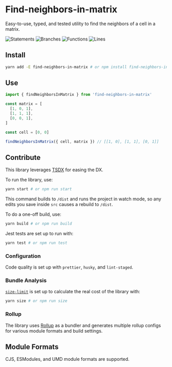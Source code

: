 # Find-neighbors-in-matrix
Easy-to-use, typed, and tested utility to find the neighbors of a cell in a matrix.

![Statements](https://img.shields.io/badge/statements-100%25-brightgreen.svg?style=flat)
![Branches](https://img.shields.io/badge/branches-100%25-brightgreen.svg?style=flat)
![Functions](https://img.shields.io/badge/functions-100%25-brightgreen.svg?style=flat)
![Lines](https://img.shields.io/badge/lines-100%25-brightgreen.svg?style=flat)

## Install
```bash
yarn add -E find-neighbors-in-matrix # or npm install find-neighbors-in-matrix
```

## Use
```typescript
import { findNeighborsInMatrix } from 'find-neighbors-in-matrix'

const matrix = [
  [1, 0, 1],
  [1, 1, 1],
  [0, 0, 1],
]

const cell = [0, 0]

findNeighborsInMatrix({ cell, matrix }) // [[1, 0], [1, 1], [0, 1]]
```

## Contribute

This library leverages [TSDX](https://tsdx.io/) for easing the DX.

To run the library, use:

```bash
yarn start # or npm run start
```

This command builds to `/dist` and runs the project in watch mode, so any edits you save inside `src` causes a rebuild to `/dist`.

To do a one-off build, use:
```bash
yarn build # or npm run build
```

Jest tests are set up to run with:
```bash
yarn test # or npm run test
```

### Configuration

Code quality is set up with `prettier`, `husky`, and `lint-staged`.

### Bundle Analysis

[`size-limit`](https://github.com/ai/size-limit) is set up to calculate the real cost of the library with:
```bash
yarn size # or npm run size
```

### Rollup

The library uses [Rollup](https://rollupjs.org) as a bundler and generates multiple rollup configs for various module formats and build settings.

## Module Formats

CJS, ESModules, and UMD module formats are supported.
